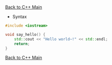 [Back to C++ Main]()

* Syntax
```cpp
#include <iostream>

void say_hello() {
	std::cout << "Hello world~!" << std::endl;
	return;
}
```


[Back to C++ Main]()